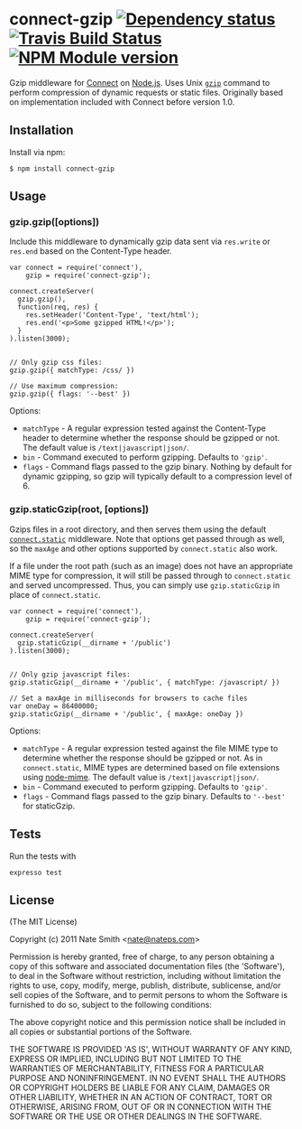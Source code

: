 # connect-gzip [![Dependency status](https://david-dm.org/crafity/crafity-gzip.png)](https://david-dm.org/crafity/crafity-gzip) [![Travis Build Status](https://travis-ci.org/Crafity/crafity-gzip.png?branch=master)](https://travis-ci.org/Crafity/crafity-gzip) [![NPM Module version](https://badge.fury.io/js/crafity-gzip.png)](http://badge.fury.io/js/crafity-gzip)

Gzip middleware for [Connect](http://senchalabs.github.com/connect/) on [Node.js](http://nodejs.org). Uses Unix [`gzip`](http://www.freebsd.org/cgi/man.cgi?query=gzip) command to perform compression of dynamic requests or static files. Originally based on implementation included with Connect before version 1.0.


## Installation

Install via npm:

    $ npm install connect-gzip


## Usage

### gzip.gzip([options])

Include this middleware to dynamically gzip data sent via `res.write` or `res.end` based on the Content-Type header.

    var connect = require('connect'),
        gzip = require('connect-gzip');
    
    connect.createServer(
      gzip.gzip(),
      function(req, res) {
        res.setHeader('Content-Type', 'text/html');
        res.end('<p>Some gzipped HTML!</p>');
      }
    ).listen(3000);
    
    
    // Only gzip css files:
    gzip.gzip({ matchType: /css/ })
    
    // Use maximum compression:
    gzip.gzip({ flags: '--best' })

Options:

- `matchType` - A regular expression tested against the Content-Type header to determine whether the response should be gzipped or not. The default value is `/text|javascript|json/`.
- `bin` - Command executed to perform gzipping. Defaults to `'gzip'`.
- `flags` - Command flags passed to the gzip binary. Nothing by default for dynamic gzipping, so gzip will typically default to a compression level of 6.


### gzip.staticGzip(root, [options])

Gzips files in a root directory, and then serves them using the default [`connect.static`](http://senchalabs.github.com/connect/middleware-static.html) middleware. Note that options get passed through as well, so the `maxAge` and other options supported by `connect.static` also work.

If a file under the root path (such as an image) does not have an appropriate MIME type for compression, it will still be passed through to `connect.static` and served uncompressed. Thus, you can simply use `gzip.staticGzip` in place of `connect.static`.

    var connect = require('connect'),
        gzip = require('connect-gzip');
    
    connect.createServer(
      gzip.staticGzip(__dirname + '/public')
    ).listen(3000);
    
    
    // Only gzip javascript files:
    gzip.staticGzip(__dirname + '/public', { matchType: /javascript/ })

    // Set a maxAge in milliseconds for browsers to cache files
    var oneDay = 86400000;
    gzip.staticGzip(__dirname + '/public', { maxAge: oneDay })

Options:

- `matchType` - A regular expression tested against the file MIME type to determine whether the response should be gzipped or not. As in `connect.static`, MIME types are determined based on file extensions using [node-mime](https://github.com/bentomas/node-mime). The default value is `/text|javascript|json/`.
- `bin` - Command executed to perform gzipping. Defaults to `'gzip'`.
- `flags` - Command flags passed to the gzip binary. Defaults to `'--best'` for staticGzip.


## Tests

Run the tests with

    expresso test


## License

(The MIT License)

Copyright (c) 2011 Nate Smith &lt;nate@nateps.com&gt;

Permission is hereby granted, free of charge, to any person obtaining
a copy of this software and associated documentation files (the
'Software'), to deal in the Software without restriction, including
without limitation the rights to use, copy, modify, merge, publish,
distribute, sublicense, and/or sell copies of the Software, and to
permit persons to whom the Software is furnished to do so, subject to
the following conditions:

The above copyright notice and this permission notice shall be
included in all copies or substantial portions of the Software.

THE SOFTWARE IS PROVIDED 'AS IS', WITHOUT WARRANTY OF ANY KIND,
EXPRESS OR IMPLIED, INCLUDING BUT NOT LIMITED TO THE WARRANTIES OF
MERCHANTABILITY, FITNESS FOR A PARTICULAR PURPOSE AND NONINFRINGEMENT.
IN NO EVENT SHALL THE AUTHORS OR COPYRIGHT HOLDERS BE LIABLE FOR ANY
CLAIM, DAMAGES OR OTHER LIABILITY, WHETHER IN AN ACTION OF CONTRACT,
TORT OR OTHERWISE, ARISING FROM, OUT OF OR IN CONNECTION WITH THE
SOFTWARE OR THE USE OR OTHER DEALINGS IN THE SOFTWARE.
